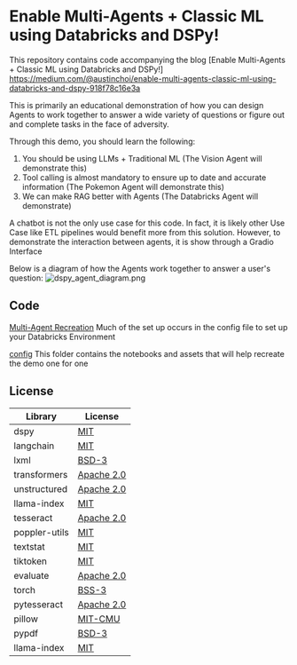 # Enable Multi-Agents + Classic ML using Databricks and DSPy!
This repository contains code accompanying the blog [Enable Multi-Agents + Classic ML using Databricks and DSPy!] https://medium.com/@austinchoi/enable-multi-agents-classic-ml-using-databricks-and-dspy-918f78c16e3a

This is primarily an educational demonstration of how you can design Agents to work together to answer a wide variety of questions or figure out and complete tasks in the face of adversity. 

Through this demo, you should learn the following: 
1. You should be using LLMs + Traditional ML (The Vision Agent will demonstrate this) 
2. Tool calling is almost mandatory to ensure up to date and accurate information (The Pokemon Agent will demonstrate this) 
3. We can make RAG better with Agents (The Databricks Agent will demonstrate)

A chatbot is not the only use case for this code. In fact, it is likely other Use Case like ETL pipelines would benefit more from this solution. However, to demonstrate the interaction between agents, it is show through a Gradio Interface 

Below is a diagram of how the Agents work together to answer a user's question: 
![dspy_agent_diagram.png](./config/dspy_agent_diagram.png)

## Code 
[Multi-Agent Recreation](https://github.com/databricks-solutions/databricks-blogposts/blob/main/dspy-multi-agent-with-classic-ML/Multi_Agent_Recreation.py) Much of the set up occurs in the config file to set up your Databricks Environment

[config](https://github.com/databricks-solutions/databricks-blogposts/blob/main/dspy-multi-agent-with-classic-ML/config) This folder contains the notebooks and assets that will help recreate the demo one for one

## License
| Library | License |
|---------|---------|
| dspy     | [MIT](https://github.com/stanfordnlp/dspy/blob/main/LICENSE)     |
| langchain     | [MIT](https://github.com/langchain-ai/langchain/blob/master/LICENSE)     |
| lxml      | [BSD-3](https://pypi.org/project/lxml/)     |
| transformers      | [Apache 2.0](https://github.com/huggingface/transformers/blob/main/LICENSE)     |
| unstructured      | [Apache 2.0](https://github.com/Unstructured-IO/unstructured/blob/main/LICENSE.md)     |
| llama-index      | [MIT](https://github.com/run-llama/llama_index/blob/main/LICENSE)     |
| tesseract      | [Apache 2.0](https://github.com/tesseract-ocr/tesseract/blob/main/LICENSE)     |
| poppler-utils      | [MIT](https://github.com/skmetaly/poppler-utils/blob/master/LICENSE)     |
| textstat      | [MIT](https://pypi.org/project/textstat/)     |
| tiktoken      | [MIT](https://github.com/openai/tiktoken/blob/main/LICENSE)     |
| evaluate      | [Apache 2.0](https://pypi.org/project/evaluate/)     |
| torch      | [BSS-3](https://github.com/intel/torch/blob/master/LICENSE.md)     |
| pytesseract      | [Apache 2.0](https://pypi.org/project/pytesseract/)     |
| pillow      | [MIT-CMU](https://github.com/python-pillow/Pillow?tab=License-1-ov-file#readme)     |
| pypdf      | [BSD-3](https://github.com/py-pdf/pypdf?tab=License-1-ov-file#readme)     |
| llama-index      | [MIT](https://github.com/run-llama/llama_index?tab=MIT-1-ov-file#readme)     |
